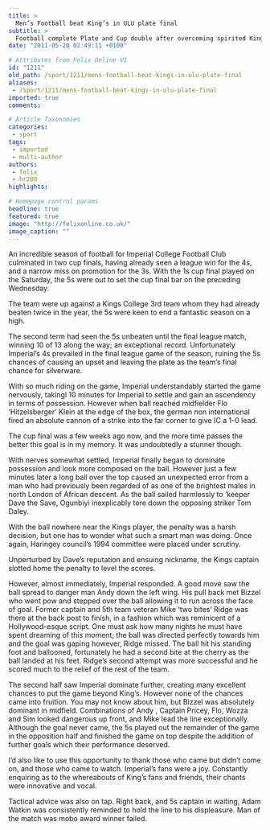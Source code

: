 ```yaml
---
title: >
  Men’s Football beat King’s in ULU plate final
subtitle: >
  Football complete Plate and Cup double after overcoming spirited King’s
date: "2011-05-20 02:49:11 +0100"

# Attributes from Felix Online V1
id: "1211"
old_path: /sport/1211/mens-football-beat-kings-in-ulu-plate-final
aliases:
 - /sport/1211/mens-football-beat-kings-in-ulu-plate-final
imported: true
comments:

# Article Taxonomies
categories:
 - sport
tags:
 - imported
 - multi-author
authors:
 - felix
 - hr208
highlights:

# Homepage control params
headline: true
featured: true
image: "http://felixonline.co.uk/"
image_caption: ""
---
```


An incredible season of football for Imperial College Football Club culminated in two cup finals, having already seen a league win for the 4s, and a narrow miss on promotion for the 3s. With the 1s cup final played on the Saturday, the 5s were out to set the cup final bar on the preceding Wednesday.

The team were up against a Kings College 3rd team whom they had already beaten twice in the year, the 5s were keen to end a fantastic season on a high.

The second term had seen the 5s unbeaten until the final league match, winning 10 of 13 along the way; an exceptional record. Unfortunately Imperial’s 4s prevailed in the final league game of the season, ruining the 5s chances of causing an upset and leaving the plate as the team’s final chance for silverware.

With so much riding on the game, Imperial understandably started the game nervously, takingl 10 minutes for Imperial to settle and gain an ascendency in terms of possession. However when ball reached midfielder Flo ‘Hitzelsberger’ Klein at the edge of the box, the german non international fired an absolute cannon of a strike into the far corner to give IC a 1-0 lead.

The cup final was a few weeks ago now, and the more time passes the better this goal is in my memory. It was undoubtedly a stunner though.

With nerves somewhat settled, Imperial finally began to dominate possession and look more composed on the ball. However just a few minutes later a long ball over the top caused an unexpected error from a man who had previously been regarded of as one of the brightest males in north London of African descent. As the ball sailed harmlessly to ‘keeper Dave the Save, Ogunbiyi inexplicably tore down the opposing striker Tom Daley.

With the ball nowhere near the Kings player, the penalty was a harsh decision, but one has to wonder what such a smart man was doing. Once again, Haringey council’s 1994 committee were placed under scrutiny.

Unperturbed by Dave’s reputation and ensuing nickname, the Kings captain slotted home the penalty to level the scores.

However, almost immediately, Imperial responded. A good move saw the ball spread to danger man Andy down the left wing. His pull back met Bizzel who went pow and stepped over the ball allowing it to run across the face of goal. Former captain and 5th team veteran Mike ‘two bites’ Ridge was there at the back post to finish, in a fashion which was reminicent of a Hollywood-esque script. One must ask how many nights he must have spent dreaming of this moment; the ball was directed perfectly towards him and the goal was gaping however, Ridge missed. The ball hit his standing foot and ballooned, fortunately he had a second bite at the cherry as the ball landed at his feet. Ridge’s second attempt was more successful and he scored much to the relief of the rest of the team.

The second half saw Imperial dominate further, creating many excellent chances to put the game beyond King’s. However none of the chances came into fruition. You may not know about him, but Bizzel was absolutely dominant in midfield. Combinations of Andy , Captain Pricey, Flo, Wozza and Sim looked dangerous up front, and Mike lead the line exceptionally. Although the goal never came, the 5s played out the remainder of the game in the opposition half and finished the game on top despite the addition of further goals which their performance deserved.

I’d also like to use this opportunity to thank those who came but didn’t come on, and those who came to watch. Imperial’s fans were a joy. Constantly enquiring as to the whereabouts of King’s fans and friends, their chants were innovative and vocal.

Tactical advice was also on tap. Right back, and 5s captain in waiting, Adam Watkin was consistently reminded to hold the line to his displeasure. Man of the match was mobo award winner failed.
